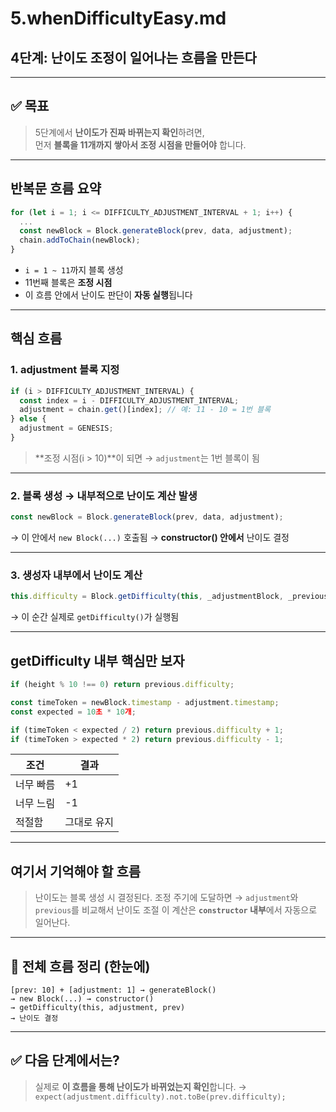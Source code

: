 # 5.whenDifficultyEasy.md

## 4단계: 난이도 조정이 일어나는 흐름을 만든다

---

## ✅ 목표

> 5단계에서 **난이도가 진짜 바뀌는지 확인**하려면,  
> 먼저 **블록을 11개까지 쌓아서 조정 시점을 만들어야** 합니다.

---

## 반복문 흐름 요약

```ts
for (let i = 1; i <= DIFFICULTY_ADJUSTMENT_INTERVAL + 1; i++) {
  ...
  const newBlock = Block.generateBlock(prev, data, adjustment);
  chain.addToChain(newBlock);
}
```

- `i = 1 ~ 11`까지 블록 생성
- 11번째 블록은 **조정 시점**
- 이 흐름 안에서 난이도 판단이 **자동 실행**됩니다

---

## 핵심 흐름

### 1. adjustment 블록 지정

```ts
if (i > DIFFICULTY_ADJUSTMENT_INTERVAL) {
  const index = i - DIFFICULTY_ADJUSTMENT_INTERVAL;
  adjustment = chain.get()[index]; // 예: 11 - 10 = 1번 블록
} else {
  adjustment = GENESIS;
}
```

> **조정 시점(i > 10)**이 되면 → `adjustment`는 1번 블록이 됨

---

### 2. 블록 생성 → 내부적으로 난이도 계산 발생

```ts
const newBlock = Block.generateBlock(prev, data, adjustment);
```

→ 이 안에서 `new Block(...)` 호출됨
→ **constructor() 안에서** 난이도 결정

---

### 3. 생성자 내부에서 난이도 계산

```ts
this.difficulty = Block.getDifficulty(this, _adjustmentBlock, _previousBlock);
```

→ 이 순간 실제로 `getDifficulty()`가 실행됨

---

## getDifficulty 내부 핵심만 보자

```ts
if (height % 10 !== 0) return previous.difficulty;

const timeToken = newBlock.timestamp - adjustment.timestamp;
const expected = 10초 * 10개;

if (timeToken < expected / 2) return previous.difficulty + 1;
if (timeToken > expected * 2) return previous.difficulty - 1;
```

| 조건      | 결과        |
| --------- | ----------- |
| 너무 빠름 | +1          |
| 너무 느림 | -1          |
| 적절함    | 그대로 유지 |

---

## 여기서 기억해야 할 흐름

> 난이도는 블록 생성 시 결정된다.
> 조정 주기에 도달하면 → `adjustment`와 `previous`를 비교해서 난이도 조절
> 이 계산은 **`constructor` 내부**에서 자동으로 일어난다.

---

## 🧭 전체 흐름 정리 (한눈에)

```text
[prev: 10] + [adjustment: 1] → generateBlock()
→ new Block(...) → constructor()
→ getDifficulty(this, adjustment, prev)
→ 난이도 결정
```

---

## ✅ 다음 단계에서는?

> 실제로 **이 흐름을 통해 난이도가 바뀌었는지 확인**합니다.
> → `expect(adjustment.difficulty).not.toBe(prev.difficulty);`
